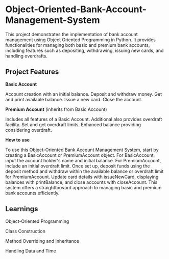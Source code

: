 # Object-Oriented-Bank-Account-Management-System

This project demonstrates the implementation of bank account management using Object Oriented Programming in Python. It provides functionalities for managing both basic and premium bank accounts, including features such as depositing, withdrawing, issuing new cards, and handling overdrafts.

## Project Features

**Basic Account**

Account creation with an initial balance. Deposit and withdraw money. Get and print available balance. Issue a new card. Close the account.

**Premium Account** (inherits from Basic Account)

Includes all features of a Basic Account. Additional also provides overdraft facility. Set and get overdraft limits. Enhanced balance providing considering overdraft.

**How to use**

To use this Object-Oriented Bank Account Management System, start by creating a BasicAccount or PremiumAccount object. For BasicAccount, input the account holder's name and initial balance. For PremiumAccount, include an initial overdraft limit. Once set up, deposit funds using the deposit method and withdraw within the available balance or overdraft limit for PremiumAccount. Update card details with issueNewCard, displaying balances with printBalance, and close accounts with closeAccount. This system offers a straightforward approach to managing basic and premium bank accounts efficiently.

## Learnings

Object-Oriented Programming

Class Construction

Method Overriding and Inheritance

Handling Data and Time

